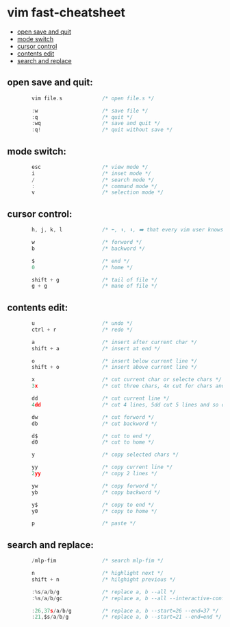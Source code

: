# vim fast-cheatsheet
- [open save and quit](#open-save-and-quit "goto open-save-and-quit")
- [mode switch](#mode-switch "goto mode-switch")
- [cursor control](#cursor-control "goto cursor-control")
- [contents edit](#contents-edit "goto contents-edit")
- [search and replace](#search-and-replace "goto search-and-replace")

## open save and quit:
```c
        vim file.s             /* open file.s */
```
```c
        :w                     /* save file */
        :q                     /* quit */
        :wq                    /* save and quit */
        :q!                    /* quit without save */
```
## mode switch:
```c
        esc                    /* view mode */
        i                      /* inset mode */
        /                      /* search mode */
        :                      /* command mode */
        v                      /* selection mode */
```
## cursor control:
```c
        h, j, k, l             /* ⬅️, ⬆️, ⬇️, ➡️ that every vim user knows */
```
```c
        w                      /* forword */
        b                      /* backword */
```
```c
        $                      /* end */
        0                      /* home */
```
```c
        shift + g              /* tail of file */
        g + g                  /* mane of file */
```
## contents edit:
```c
        u                      /* undo */
        ctrl + r               /* redo */
```
```c
        a                      /* insert after current char */
        shift + a              /* insert at end */

        o                      /* insert below current line */
        shift + o              /* insert above current line */
```
```c
        x                      /* cut current char or selecte chars */
        3x                     /* cut three chars, 4x cut for chars and so on */

        dd                     /* cut current line */
        4dd                    /* cut 4 lines, 5dd cut 5 lines and so on */

        dw                     /* cut forword */
        db                     /* cut backword */

        d$                     /* cut to end */
        d0                     /* cut to home */
```
```c
        y                      /* copy selected chars */

        yy                     /* copy current line */
        2yy                    /* copy 2 lines */

        yw                     /* copy forword */
        yb                     /* copy backword */

        y$                     /* copy to end */
        y0                     /* copy to home */

        p                      /* paste */
```
## search and replace:
```c
        /mlp-fim               /* search mlp-fim */

        n                      /* highlight next */
        shift + n              /* hilghight previous */
```
```c
        :%s/a/b/g              /* replace a, b --all */
        :%s/a/b/gc             /* replace a, b --all --interactive-confirm */

        :26,37s/a/b/g          /* replace a, b --start=26 --end=37 */
        :21,$s/a/b/g           /* replace a, b --start=21 --end=end */
```
